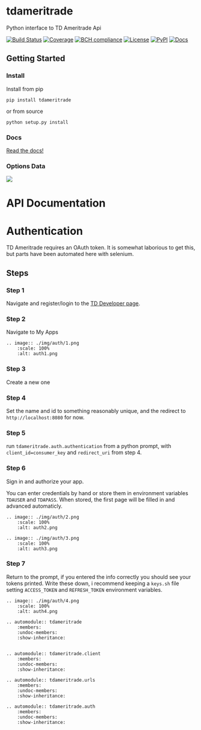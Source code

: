 # tdameritrade
Python interface to TD Ameritrade Api


[![Build Status](https://travis-ci.org/timkpaine/tdameritrade.svg?branch=master)](https://travis-ci.org/timkpaine/tdameritrade)
[![Coverage](https://codecov.io/gh/timkpaine/tdameritrade/branch/master/graph/badge.svg)](https://codecov.io/gh/timkpaine/tdameritrade)
[![BCH compliance](https://bettercodehub.com/edge/badge/timkpaine/tdameritrade?branch=master)](https://bettercodehub.com/)
[![License](https://img.shields.io/github/license/timkpaine/tdameritrade.svg)](https://pypi.python.org/pypi/tdameritrade/)
[![PyPI](https://img.shields.io/pypi/v/tdameritrade.svg)](https://pypi.python.org/pypi/tdameritrade/)
[![Docs](https://img.shields.io/readthedocs/tdameritrade.svg)](https://tdameritrade.readthedocs.io)


## Getting Started
### Install
Install from pip

`pip install tdameritrade`

or from source

`python setup.py install`

### Docs
[Read the docs!](http://tdameritrade.readthedocs.io/en/latest/index.html)

### Options Data
![](https://raw.githubusercontent.com/timkpaine/tdameritrade/master/docs/img/options.png)
# API Documentation

# Authentication
TD Ameritrade requires an OAuth token. It is somewhat laborious to get this, but parts have been automated here with selenium. 


## Steps

### Step 1

Navigate and register/login to the [TD Developer page](https://developer.tdameritrade.com).

### Step 2
Navigate to My Apps

```eval_rst
.. image:: ./img/auth/1.png
    :scale: 100%
    :alt: auth1.png
```

### Step 3
Create a new one


### Step 4
Set the name and id to something reasonably unique, and the redirect to `http://localhost:8080` for now.


### Step 5
run `tdameritrade.auth.authentication` from a python prompt, with `client_id=consumer_key` and `redirect_uri` from step 4.

### Step 6
Sign in and authorize your app.

You can enter credentials by hand or store them in environment variables `TDAUSER` and `TDAPASS`. When stored, the first page will be filled in and advanced automaticly. 

```eval_rst
.. image:: ./img/auth/2.png
    :scale: 100%
    :alt: auth2.png

.. image:: ./img/auth/3.png
    :scale: 100%
    :alt: auth3.png
```

### Step 7
Return to the prompt, if you entered the info correctly you should see your tokens printed. Write these down, i recommend keeping a `keys.sh` file setting `ACCESS_TOKEN` and `REFRESH_TOKEN` environment variables. 


```eval_rst
.. image:: ./img/auth/4.png
    :scale: 100%
    :alt: auth4.png
```


```eval_rst
.. automodule:: tdameritrade
    :members:
    :undoc-members:
    :show-inheritance:


.. automodule:: tdameritrade.client
    :members:
    :undoc-members:
    :show-inheritance:

.. automodule:: tdameritrade.urls
    :members:
    :undoc-members:
    :show-inheritance:

.. automodule:: tdameritrade.auth
    :members:
    :undoc-members:
    :show-inheritance:
```
